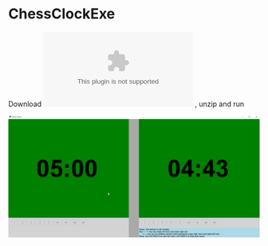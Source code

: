 # ChessClockExe

Download ![ChessClock.zip](ChessClock.zip) , unzip and run

![ChessClock](form.png)
